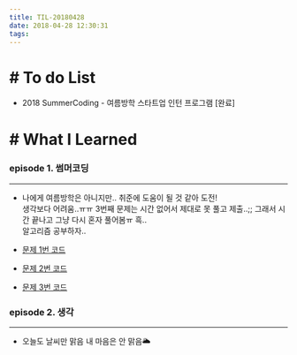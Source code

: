 ```yaml
---
title: TIL-20180428
date: 2018-04-28 12:30:31
tags: 
---
```


# # To do List

- 2018 SummerCoding - 여름방학 스타트업 인턴 프로그램 [완료]


# # What I Learned

### episode 1. 썸머코딩

---

- 나에게 여름방학은 아니지만.. 취준에 도움이 될 것 같아 도전!</br>
생각보다 어려움..ㅠㅠ 3번째 문제는 시간 없어서 제대로 못 풀고 제출..;; 그래서 시간 끝나고 그냥 다시 혼자 풀어봄ㅠ 흑..  
알고리즘 공부하자..

- [문제 1번 코드](programmers1.md)
- [문제 2번 코드](programmers2.md)
- [문제 3번 코드](programmers3.md)


### episode 2. 생각

---

- 오늘도 날씨만 맑음 내 마음은 안 맑음🌥